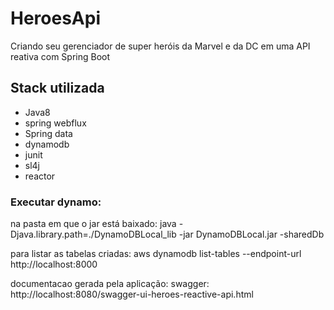 # HeroesApi
Criando seu gerenciador de super heróis da Marvel e da DC em uma API reativa com Spring Boot

## Stack utilizada

  * Java8
  * spring webflux
  * Spring data
  * dynamodb
  * junit
  * sl4j
  * reactor
  
### Executar dynamo: 

 na pasta em que o jar está baixado: java -Djava.library.path=./DynamoDBLocal_lib -jar DynamoDBLocal.jar -sharedDb
 
para listar as tabelas criadas:  aws dynamodb list-tables --endpoint-url http://localhost:8000


documentacao gerada pela aplicação: swagger: http://localhost:8080/swagger-ui-heroes-reactive-api.html
